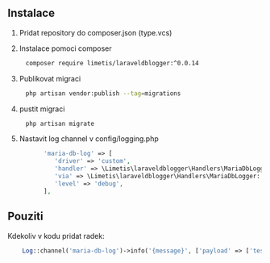 ## Instalace

1. Pridat repository do composer.json (type.vcs)

2. Instalace pomoci composer
```bash
     composer require limetis/laraveldblogger:^0.0.14 
```

3. Publikovat migraci

```bash
     php artisan vendor:publish --tag=migrations
```

4. pustit migraci
```bash
     php artisan migrate
```

5. Nastavit log channel v config/logging.php
```php
          'maria-db-log' => [
             'driver' => 'custom',
             'handler' => \Limetis\laraveldblogger\Handlers\MariaDbLoggingHandler::class,
             'via' => \Limetis\laraveldblogger\Handlers\MariaDbLogger::class,
             'level' => 'debug',
          ],
```

## Pouziti

Kdekoliv v kodu pridat radek: 

```php
    Log::channel('maria-db-log')->info('{message}', ['payload' => ['test' => 'test'], 'requestId' => 'UUID']);
```


